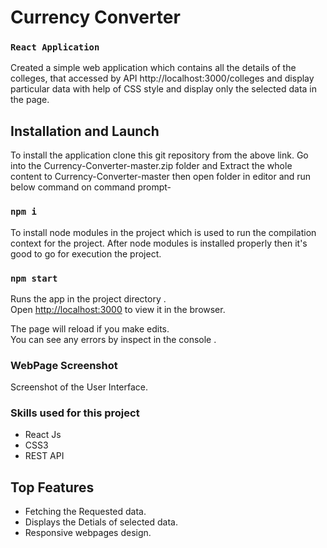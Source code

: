 # Currency Converter

###  `React Application`

Created a simple web application which contains all the details of the colleges, that accessed by API http://localhost:3000/colleges and display particular data with help of CSS style and display only the selected data in the page.


## Installation and Launch

To install the application clone this git repository from the above link.
Go into the Currency-Converter-master.zip folder and Extract the whole content to Currency-Converter-master then open folder in editor and run below command on command prompt-

### `npm i`

To install node modules in the project which is used to run the compilation context for the project. After node modules is installed properly then it's good to go for execution the project.

### `npm start`

Runs the app in the project directory .<br />
Open [http://localhost:3000](http://localhost:3000) to view it in the browser.

The page will reload if you make edits.<br />
You can see any errors by inspect in the console .

### WebPage Screenshot
Screenshot of the User Interface.



### Skills used for this project

* React Js
* CSS3
* REST API

## Top Features
* Fetching the Requested data.
* Displays the Detials of selected data.
* Responsive webpages design.  
